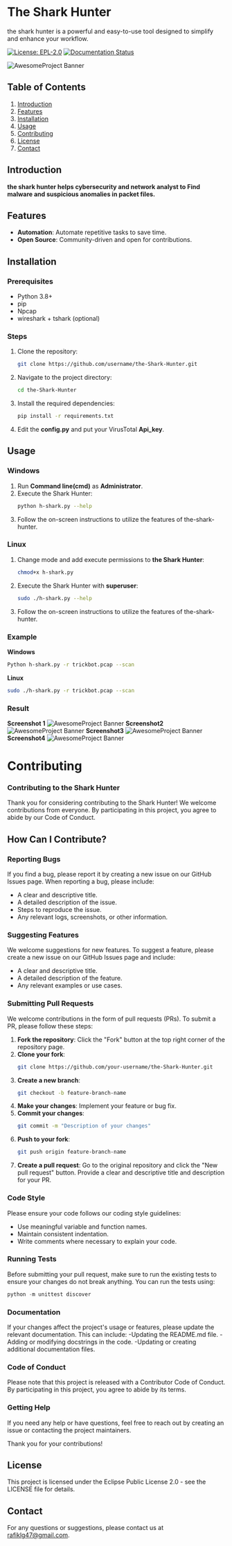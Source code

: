 # The Shark Hunter

the shark hunter is a powerful and easy-to-use tool designed to simplify and enhance your workflow.

[![License: EPL-2.0](https://img.shields.io/badge/License-EPL%202.0-blue.svg)](https://opensource.org/licenses/EPL-2.0)
[![Documentation Status](https://readthedocs.org/projects/awesomeproject/badge/?version=latest)](https://thesharkhunter.rtfd.io)

![AwesomeProject Banner](/images/banner.png)

## Table of Contents
1. [Introduction](#introduction)
2. [Features](#features)
3. [Installation](#installation)
4. [Usage](#usage)
5. [Contributing](#contributing)
6. [License](#license)
7. [Contact](#contact)

## Introduction
**the shark hunter helps cybersecurity and network analyst to Find malware and suspicious anomalies in packet files.**

## Features
- **Automation**: Automate repetitive tasks to save time.
- **Open Source**: Community-driven and open for contributions.

## Installation

### Prerequisites
- Python 3.8+
- pip
- Npcap
- wireshark + tshark (optional)

### Steps
1. Clone the repository:
    ```bash
    git clone https://github.com/username/the-Shark-Hunter.git
    ```
2. Navigate to the project directory:
    ```bash
    cd the-Shark-Hunter
    ```
3. Install the required dependencies:
    ```bash
    pip install -r requirements.txt
    ```
4. Edit the **config.py** and put your VirusTotal **Api_key**.
## Usage
### Windows
1. Run **Command line(cmd)** as **Administrator**.
2. Execute the Shark Hunter:
    ```bash
    python h-shark.py --help
    ```
3. Follow the on-screen instructions to utilize the features of the-shark-hunter.
### Linux
1. Change mode and add execute permissions to **the Shark Hunter**:
 
     ```bash
     chmod+x h-shark.py
     ```

2. Execute the Shark Hunter with **superuser**:
   
    ```bash
    sudo ./h-shark.py --help
    ```
    
4. Follow the on-screen instructions to utilize the features of the-shark-hunter.
### Example
**Windows**
```bash
Python h-shark.py -r trickbot.pcap --scan
```
**Linux**
```bash
sudo ./h-shark.py -r trickbot.pcap --scan
```

### Result
**Screenshot 1**
![AwesomeProject Banner](/images/theSharkHunter.png)
**Screenshot2**
![AwesomeProject Banner](/images/theSharkHunter3.png)
**Screenshot3**
![AwesomeProject Banner](/images/theSharkHunter4.png)
**Screenshot4**
![AwesomeProject Banner](/images/theSharkHunter5.png)

# Contributing

### Contributing to the Shark Hunter
Thank you for considering contributing to the Shark Hunter! We welcome contributions from everyone. By participating in this project, you agree to abide by our Code of Conduct.

## How Can I Contribute?
### Reporting Bugs
If you find a bug, please report it by creating a new issue on our GitHub Issues page. When reporting a bug, please include:

- A clear and descriptive title.
- A detailed description of the issue.
- Steps to reproduce the issue.
- Any relevant logs, screenshots, or other information.
### Suggesting Features
We welcome suggestions for new features. To suggest a feature, please create a new issue on our GitHub Issues page and include:

- A clear and descriptive title.
- A detailed description of the feature.
- Any relevant examples or use cases.
### Submitting Pull Requests
We welcome contributions in the form of pull requests (PRs). To submit a PR, please follow these steps:

1. **Fork the repository**: Click the "Fork" button at the top right corner of the repository page.
2. **Clone your fork**:
    ```bash
    git clone https://github.com/your-username/the-Shark-Hunter.git
    ```
3. **Create a new branch**:
    ```bash
    git checkout -b feature-branch-name
    ```
4. **Make your changes**: Implement your feature or bug fix.
5. **Commit your changes**:
    ```bash
    git commit -m "Description of your changes"
    ```
6. **Push to your fork**:
    ```bash
    git push origin feature-branch-name
    ```
7. **Create a pull request**: Go to the original repository and click the "New pull request" button. Provide a clear and descriptive title and description for your PR.
### Code Style
Please ensure your code follows our coding style guidelines:
- Use meaningful variable and function names.
- Maintain consistent indentation.
- Write comments where necessary to explain your code.
### Running Tests
Before submitting your pull request, make sure to run the existing tests to ensure your changes do not break anything. You can run the tests using:
```python
python -m unittest discover
```
### Documentation
If your changes affect the project's usage or features, please update the relevant documentation. This can include:
-Updating the README.md file.
-Adding or modifying docstrings in the code.
-Updating or creating additional documentation files.
### Code of Conduct
Please note that this project is released with a Contributor Code of Conduct. By participating in this project, you agree to abide by its terms.

### Getting Help
If you need any help or have questions, feel free to reach out by creating an issue or contacting the project maintainers.

Thank you for your contributions!

## License
This project is licensed under the Eclipse Public License 2.0 - see the LICENSE file for details.

## Contact
For any questions or suggestions, please contact us at rafiklg47@gmail.com.
